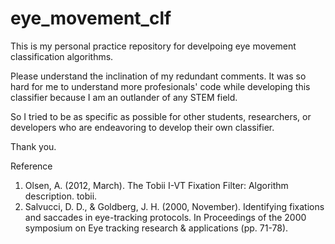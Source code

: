 # eye_movement_clf

This is my personal practice repository for develpoing eye movement classification algorithms.

Please understand the inclination of my redundant comments. It was so hard for me to understand more profesionals' code while developing this classifier because I am an outlander of any STEM field.

So I tried to be as specific as possible for other students, researchers, or developers who are endeavoring to develop their own classifier.

Thank you.


Reference

1. Olsen, A. (2012, March). The Tobii I-VT Fixation Filter: Algorithm description. tobii.
2. Salvucci, D. D., & Goldberg, J. H. (2000, November). Identifying fixations and saccades in eye-tracking protocols. In Proceedings of the 2000 symposium on Eye tracking research & applications (pp. 71-78).
